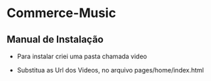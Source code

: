 # Commerce-Music

## Manual de Instalação

- Para instalar criei uma pasta chamada video

- Substitua as Url dos Videos, no arquivo pages/home/index.html